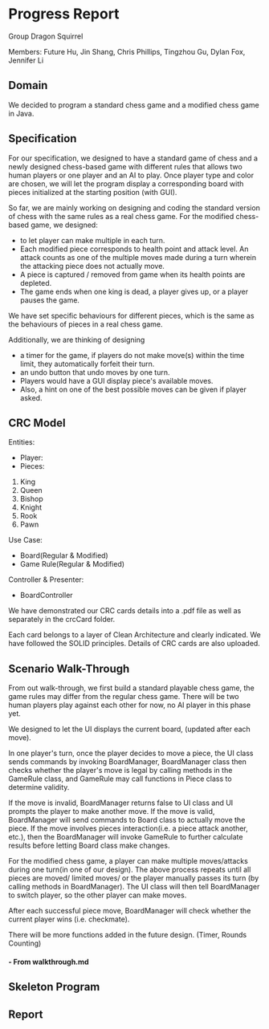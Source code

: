 # Progress Report

Group Dragon Squirrel

Members: Future Hu, Jin Shang, Chris Phillips, 
Tingzhou Gu, Dylan Fox, Jennifer Li

## Domain
We decided to program a standard chess game and a modified chess game in Java.

## Specification
For our specification, we designed to have a standard game of chess and a newly 
designed chess-based game with different rules that allows two human 
players or one player and an AI to play. Once player type and color are chosen, 
we will let the program display a corresponding board with pieces initialized at 
the starting position (with GUI). 

So far, we are mainly working on designing and coding the standard version of chess with
the same rules as a real chess game.
For the modified chess-based game, we designed:
- to let player can make multiple in each turn. 
- Each modified piece corresponds to health point and attack level. An attack counts as one 
of the multiple moves made during a turn wherein the attacking piece does not actually move.
- A piece is captured / removed from game when its health points are depleted.
- The game ends when one king is dead, a player gives up, or a player pauses the game.

We have set specific behaviours for different pieces, which is the same as 
the behaviours of pieces in a real chess game.

Additionally, we are thinking of designing 
- a timer for the game, if players do not make move(s) within the time limit, 
they automatically forfeit their turn. 
- an undo button that undo moves by one turn. 
- Players would have a GUI display piece's available moves. 
- Also, a hint on one of the best possible moves can be given if player asked.

## CRC Model
Entities:
- Player:
- Pieces:
1. King
2. Queen
3. Bishop
4. Knight
5. Rook
6. Pawn

Use Case:
- Board(Regular & Modified)
- Game Rule(Regular & Modified)

Controller & Presenter:
- BoardController

We have demonstrated our CRC cards details into a .pdf file as well as separately 
in the crcCard folder. 

Each card belongs to a layer of Clean Architecture and clearly
indicated. We have followed the SOLID principles. 
Details of CRC cards are also uploaded.

## Scenario Walk-Through
From out walk-through, we first build a standard playable chess game, the game rules may differ 
from the regular chess game. There will be two human players play against each other for now, no AI
player in this phase yet. 

We designed to let the UI displays the current board, (updated after each 
move). 

In one player's turn, once the player decides to move a piece, the UI class sends commands by invoking 
BoardManager, BoardManager class then checks whether the player's move is legal by calling methods in the
GameRule class, and GameRule may call functions in Piece class to determine validity. 

If the move is invalid, BoardManager returns false to UI class and UI prompts the player to make another move.
If the move is valid, BoardManager will send commands to Board class to actually move the piece. If the move 
involves pieces interaction(i.e. a piece attack another, etc.), then the BoardManager will invoke GameRule to 
further calculate results before letting Board class make changes.

For the modified chess game, a player can make multiple moves/attacks during one turn(in one of our design). The
above process repeats until all pieces are moved/ limited moves/ or the player manually passes its turn (by calling
methods in BoardManager). The UI class will then tell BoardManager to switch player, so the other player can make moves.

After each successful piece move, BoardManager will check whether the current player wins (i.e. checkmate).

There will be more functions added in the future design. (Timer, Rounds Counting)

#### - From walkthrough.md

## Skeleton Program


## Report
